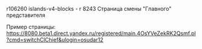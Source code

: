 r106260
islands-v4-blocks - r 8243
Страница смены "Главного" представителя

Пример страницы:
https://8080.beta1.direct.yandex.ru/registered/main.4OsYVeZekRK2Qsmf.pl?cmd=switchClChief&ulogin=osudar12
